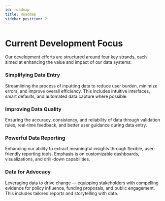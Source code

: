 ```yaml
---
id: roadmap
title: Roadmap
sidebar_position: 2
---
```


# Current Development Focus

Our development efforts are structured around four key strands, each aimed at enhancing the value and impact of our data systems:


### Simplifying Data Entry
Streamlining the process of inputting data to reduce user burden, minimize errors, and improve overall efficiency. This includes intuitive interfaces, smart defaults, and automated data capture where possible.

### Improving Data Quality
Ensuring the accuracy, consistency, and reliability of data through validation rules, real-time feedback, and better user guidance during data entry.

### Powerful Data Reporting
Enhancing our ability to extract meaningful insights through flexible, user-friendly reporting tools. Emphasis is on customizable dashboards, visualizations, and drill-down capabilities.

### Data for Advocacy
Leveraging data to drive change — equipping stakeholders with compelling evidence for policy influence, funding proposals, and public engagement. This includes tailored reports and storytelling with data.
